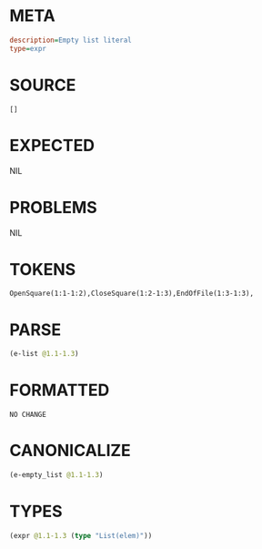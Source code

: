 # META
~~~ini
description=Empty list literal
type=expr
~~~
# SOURCE
~~~roc
[]
~~~
# EXPECTED
NIL
# PROBLEMS
NIL
# TOKENS
~~~zig
OpenSquare(1:1-1:2),CloseSquare(1:2-1:3),EndOfFile(1:3-1:3),
~~~
# PARSE
~~~clojure
(e-list @1.1-1.3)
~~~
# FORMATTED
~~~roc
NO CHANGE
~~~
# CANONICALIZE
~~~clojure
(e-empty_list @1.1-1.3)
~~~
# TYPES
~~~clojure
(expr @1.1-1.3 (type "List(elem)"))
~~~
